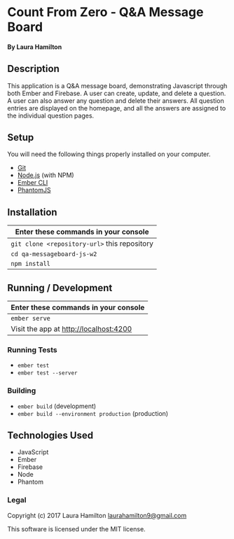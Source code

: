 # Count From Zero - Q&A Message Board

#### By Laura Hamilton

## Description

This application is a Q&A message board, demonstrating Javascript through both Ember and Firebase. A user can create, update, and delete a question. A user can also answer any question and delete their answers. All question entries are displayed on the homepage, and all the answers are assigned to the individual question pages.

## Setup

You will need the following things properly installed on your computer.

* [Git](https://git-scm.com/)
* [Node.js](https://nodejs.org/) (with NPM)
* [Ember CLI](https://ember-cli.com/)
* [PhantomJS](http://phantomjs.org/)

## Installation
|Enter these commands in your console|
|---|
|`git clone <repository-url>` this repository|
|`cd qa-messageboard-js-w2`|
|`npm install`|

## Running / Development
|Enter these commands in your console|
|---|
|`ember serve`|
|Visit the app at [http://localhost:4200](http://localhost:4200)|

### Running Tests

* `ember test`
* `ember test --server`

### Building

* `ember build` (development)
* `ember build --environment production` (production)

## Technologies Used

* JavaScript
* Ember
* Firebase
* Node
* Phantom

### Legal

Copyright (c) 2017 Laura Hamilton laurahamilton9@gmail.com

This software is licensed under the MIT license.
